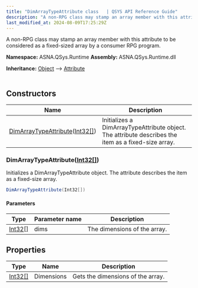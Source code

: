 ```yaml
---
title: "DimArrayTypeAttribute class   | QSYS API Reference Guide"
description: "A non-RPG class may stamp an array member with this attribute to be considered as a fixed-sized array by a consumer RPG program. "
last_modified_at: 2024-08-09T17:25:29Z
---
```


A non-RPG class may stamp an array member with this attribute to be considered as a fixed-sized array by a consumer RPG program.

**Namespace:** ASNA.QSys.Runtime
**Assembly:** ASNA.QSys.Runtime.dll

**Inheritance:** [Object](https://docs.microsoft.com/en-us/dotnet/api/system.object) --> [Attribute](https://docs.microsoft.com/en-us/dotnet/api/system.attribute)
<br>
<br>

## Constructors

| Name | Description |
| --- | --- |
| [DimArrayTypeAttribute](#dimarraytypeattributeint32)([Int32\[\]](https://docs.microsoft.com/en-us/dotnet/api/system.int32)) | Initializes a DimArrayTypeAttribute object. The attribute describes the item as a fixed-size array.

### DimArrayTypeAttribute([Int32\[\]](https://docs.microsoft.com/en-us/dotnet/api/system.int32))

Initializes a DimArrayTypeAttribute object. The attribute describes the item as a fixed-size array.

```cs
DimArrayTypeAttribute(Int32[])
```

#### Parameters

| Type | Parameter name | Description
| --- | --- | ---
| [Int32\[\]](https://docs.microsoft.com/en-us/dotnet/api/system.int32) | dims | The dimensions of the array.

## Properties

| Type | Name | Description
| --- | --- | --- 
| [Int32\[\]](https://docs.microsoft.com/en-us/dotnet/api/system.int32) | Dimensions | Gets the dimensions of the array. |
